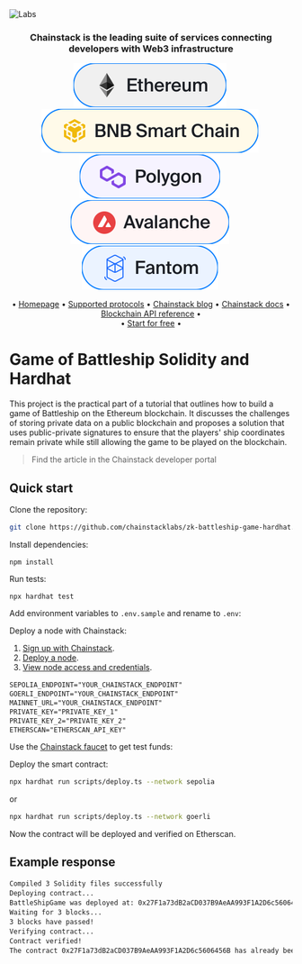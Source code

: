 <img width="1200" alt="Labs" src="https://user-images.githubusercontent.com/99700157/213291931-5a822628-5b8a-4768-980d-65f324985d32.png">

<p>
 <h3 align="center">Chainstack is the leading suite of services connecting developers with Web3 infrastructure</h3>
</p>

<p align="center">
  <a target="_blank" href="https://chainstack.com/build-better-with-ethereum/"><img src="https://github.com/soos3d/blockchain-badges/blob/main/protocols_badges/Ethereum.svg" /></a>&nbsp;  
  <a target="_blank" href="https://chainstack.com/build-better-with-bnb-smart-chain/"><img src="https://github.com/soos3d/blockchain-badges/blob/main/protocols_badges/BNB.svg" /></a>&nbsp;
  <a target="_blank" href="https://chainstack.com/build-better-with-polygon/"><img src="https://github.com/soos3d/blockchain-badges/blob/main/protocols_badges/Polygon.svg" /></a>&nbsp;
  <a target="_blank" href="https://chainstack.com/build-better-with-avalanche/"><img src="https://github.com/soos3d/blockchain-badges/blob/main/protocols_badges/Avalanche.svg" /></a>&nbsp;
  <a target="_blank" href="https://chainstack.com/build-better-with-fantom/"><img src="https://github.com/soos3d/blockchain-badges/blob/main/protocols_badges/Fantom.svg" /></a>&nbsp;
</p>

<p align="center">
  • <a target="_blank" href="https://chainstack.com/">Homepage</a> •
  <a target="_blank" href="https://chainstack.com/protocols/">Supported protocols</a> •
  <a target="_blank" href="https://chainstack.com/blog/">Chainstack blog</a> •
  <a target="_blank" href="https://docs.chainstack.com/quickstart/">Chainstack docs</a> •
  <a target="_blank" href="https://docs.chainstack.com/quickstart/">Blockchain API reference</a> • <br>
  • <a target="_blank" href="https://console.chainstack.com/user/account/create">Start for free</a> •
</p>

# Game of Battleship Solidity and Hardhat

This project is the practical part of a tutorial that outlines how to build a game of Battleship on the Ethereum blockchain. It discusses the challenges of storing private data on a public blockchain and proposes a solution that uses public-private signatures to ensure that the players' ship coordinates remain private while still allowing the game to be played on the blockchain.

> Find the article in the Chainstack developer portal []()

## Quick start

Clone the repository:

```sh
git clone https://github.com/chainstacklabs/zk-battleship-game-hardhat.git
```

Install dependencies:

```shell
npm install
```

Run tests:

```shell
npx hardhat test
```

Add environment variables to `.env.sample` and rename to `.env`:

Deploy a node with Chainstack:

1. [Sign up with Chainstack](https://console.chainstack.com/user/account/create).  
1. [Deploy a node](https://docs.chainstack.com/platform/join-a-public-network).  
1. [View node access and credentials](https://docs.chainstack.com/platform/view-node-access-and-credentials).

```env
SEPOLIA_ENDPOINT="YOUR_CHAINSTACK_ENDPOINT"
GOERLI_ENDPOINT="YOUR_CHAINSTACK_ENDPOINT"
MAINNET_URL="YOUR_CHAINSTACK_ENDPOINT"
PRIVATE_KEY="PRIVATE_KEY_1"
PRIVATE_KEY_2="PRIVATE_KEY_2"
ETHERSCAN="ETHERSCAN_API_KEY"
```

Use the [Chainstack faucet](https://faucet.chainstack.com/sepolia-faucet) to get test funds:

Deploy the smart contract:

```sh
npx hardhat run scripts/deploy.ts --network sepolia
```

or 

```sh
npx hardhat run scripts/deploy.ts --network goerli
```

Now the contract will be deployed and verified on Etherscan.

## Example response

```sh
Compiled 3 Solidity files successfully
Deploying contract...
BattleShipGame was deployed at: 0x27F1a73dB2aCD037B9AeAA993F1A2D6c5606456B
Waiting for 3 blocks...
3 blocks have passed!
Verifying contract...
Contract verified!
The contract 0x27F1a73dB2aCD037B9AeAA993F1A2D6c5606456B has already been verified
```
